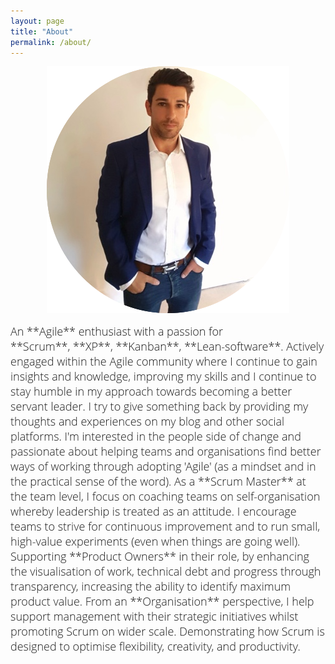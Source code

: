 ```yaml
---
layout: page
title: "About"
permalink: /about/
--- 
```

<p style="text-align:center;"><img src="/assets/images/about-me-profile.png"></p>

<span style="color:#00000; font-family: 'open sans'; font-size: 1em; font-size: 18px; font-weight: 200; hyphens: none;">
An **Agile** enthusiast with a passion for **Scrum**, **XP**, **Kanban**, **Lean-software**. Actively engaged within the Agile community where I continue to gain insights and knowledge, improving my skills and I continue to stay humble in my approach towards becoming a better servant leader. I try to give something back by providing my thoughts and experiences on my blog and other social platforms. I'm interested in the people side of change and passionate about helping teams and organisations find better ways of working through adopting 'Agile' (as a mindset and in the practical sense of the word).

<span style="color:#00000; font-family: 'open sans'; font-size: 1em; font-size: 18px; font-weight: 200; hyphens: none;">
As a **Scrum Master** at the team level, I focus on coaching teams on self-organisation whereby leadership is treated as an attitude. I encourage teams to strive for continuous improvement and to run small, high-value experiments (even when things are going well).

<span style="color:#00000; font-family: 'open sans'; font-size: 1em; font-size: 18px; font-weight: 200; hyphens: none;">
Supporting **Product Owners** in their role, by enhancing the visualisation of work, technical debt and progress through transparency, increasing the ability to identify maximum product value.

<span style="color:#00000; font-family: 'open sans'; font-size: 1em; font-size: 18px; font-weight: 200; hyphens: none;">
From an **Organisation** perspective, I help support management with their strategic initiatives whilst promoting Scrum on wider scale. Demonstrating how Scrum is designed to optimise flexibility, creativity, and productivity.
